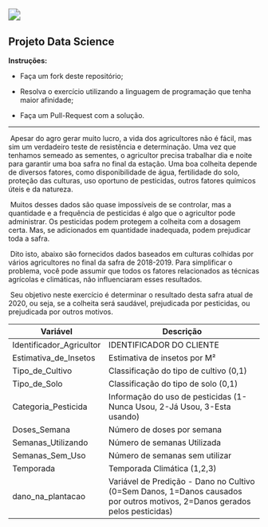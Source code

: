 





#  <img src="https://scicrop.com/images/new-site/logo-scicrop.png" style="zoom:150%;" />

## Projeto Data Science 




**Instruções:**

- Faça um fork deste repositório;

- Resolva o exercício utilizando a linguagem de programação que tenha maior afinidade;

- Faça um Pull-Request com a solução.

  

-----

​	Apesar do agro gerar muito lucro, a vida dos agricultores não é fácil, mas sim um verdadeiro teste de resistência e determinação. Uma vez que tenhamos semeado as sementes, o agricultor precisa trabalhar dia e noite para garantir uma boa safra no final da estação. Uma boa colheita depende de diversos fatores, como disponibilidade de água, fertilidade do solo, proteção das culturas, uso oportuno de pesticidas, outros fatores químicos úteis e da natureza.

​	Muitos desses dados são quase impossíveis de se controlar, mas a quantidade e a frequência de pesticidas é algo que o agricultor pode administrar. Os pesticidas podem protegem a colheita com a dosagem certa. Mas, se adicionados em quantidade inadequada, podem prejudicar toda a safra.

​	Dito isto, abaixo são fornecidos dados baseados em culturas colhidas por vários agricultores no final da safra de 2018-2019. Para simplificar o problema, você pode assumir que todos os fatores relacionados as técnicas agrícolas e climáticas, não influenciaram esses resultados.

​	Seu objetivo neste exercício é determinar o resultado desta safra atual de 2020, ou seja, se a colheita será saudável, prejudicada por pesticidas, ou prejudicada por outros motivos.



| Variável                 | Descrição                                                    |
| ------------------------ | ------------------------------------------------------------ |
| Identificador_Agricultor | IDENTIFICADOR DO CLIENTE                                     |
| Estimativa_de_Insetos    | Estimativa de insetos por M²                                 |
| Tipo_de_Cultivo          | Classificação do tipo de cultivo (0,1)                       |
| Tipo_de_Solo             | Classificação do tipo de solo (0,1)                          |
| Categoria_Pesticida      | Informação do uso de pesticidas (1- Nunca Usou, 2-Já Usou, 3-Esta usando) |
| Doses_Semana             | Número de doses por semana                                   |
| Semanas_Utilizando       | Número de semanas Utilizada                                  |
| Semanas_Sem_Uso          | Número de semanas sem utilizar                               |
| Temporada                | Temporada Climática (1,2,3)                                  |
| dano_na_plantacao        | Variável de Predição - Dano no Cultivo (0=Sem Danos, 1=Danos causados por outros motivos, 2=Danos gerados pelos pesticidas) |

